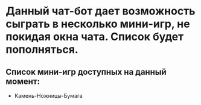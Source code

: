 # Данный чат-бот дает возможность сыграть в несколько мини-игр, не покидая окна чата. Список будет пополняться. 
## Список мини-игр доступных на данный момент:
- Камень-Ножницы-Бумага